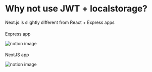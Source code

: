 # Why not use JWT + localstorage?

Next.js is slightly different from React + Express apps

#### 

[](#5472cfd01cf448ec8577fef05c0adc98 "Express app")Express app

![notion image](https://www.notion.so/image/https%3A%2F%2Fprod-files-secure.s3.us-west-2.amazonaws.com%2F085e8ad8-528e-47d7-8922-a23dc4016453%2F2ed48715-305e-4f09-a5e4-95658948e347%2FScreenshot_2024-03-20_at_3.22.06_AM.png?table=block&id=eaa7f796-5670-4a43-b797-f0acaf19842f&cache=v2)

#### 

[](#e72da4c62a684cc78c6753cd9b5385da "NextJS app")NextJS app

![notion image](https://www.notion.so/image/https%3A%2F%2Fprod-files-secure.s3.us-west-2.amazonaws.com%2F085e8ad8-528e-47d7-8922-a23dc4016453%2F44b4206b-102c-4df5-af91-29eb71578fa2%2FScreenshot_2024-03-20_at_3.25.52_AM.png?table=block&id=a4262bff-2a20-4009-8c5d-5ce993352eb1&cache=v2)
